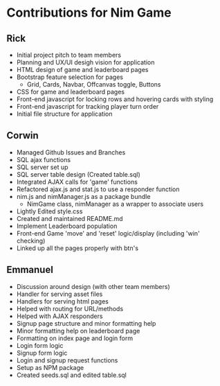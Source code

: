 # Contributions for Nim Game
## Rick
* Initial project pitch to team members
* Planning and UX/UI desigh vision for application
* HTML design of game and leaderboard pages
* Bootstrap feature selection for pages
  * Grid, Cards, Navbar, Offcanvas toggle, Buttons
* CSS for game and leaderboard pages
* Front-end javascript for locking rows and hovering cards with styling
* Front-end javascript for tracking player turn order
* Initial file structure for application


## Corwin
* Managed Github Issues and Branches
* SQL ajax functions
* SQL server set up
* SQL server table design (Created table.sql)
* Integrated AJAX calls for 'game' functions
* Refactored ajax.js and stat.js to use a responder function
* nim.js and nimManager.js as a package bundle
  * NimGame class, nimManager as a wrapper to associate users
* Lightly Edited style.css
* Created and maintained README.md
* Implement Leaderboard population
* Front-end Game 'move' and 'reset' logic/display (including 'win' checking)
* Linked up all the pages properly with btn's

## Emmanuel
* Discussion around design (with other team members)
* Handler for serving asset files
* Handlers for serving html pages
* Helped with routing for URL/methods
* Helped with AJAX responders
* Signup page structure and minor formatting help
* Minor formatting help on leaderboard page
* Formatting on index page and login form
* Login form logic
* Signup form logic
* Login and signup request functions
* Setup as NPM package
* Created seeds.sql and edited table.sql


